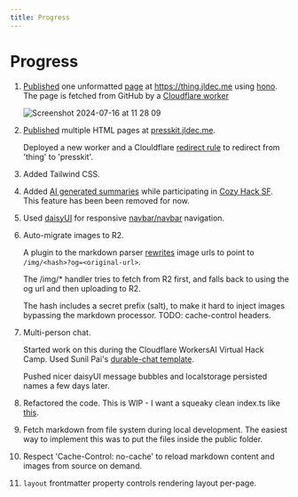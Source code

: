 ```yaml
---
title: Progress
---
```

# Progress

1. [Published](https://presskit.jldec.me/new-thing) one unformatted [page](content/new-thing.md) at https://thing.jldec.me using [hono](https://hono.dev/). The page is fetched from GitHub by a [Cloudflare worker](https://github.com/jldec/presskit/blob/073e5a25898d1ff253604fbfdf919d76772ae3c4/thing-worker/src/index.ts)

    ![Screenshot 2024-07-16 at 11 28 09](https://github.com/user-attachments/assets/fea0cc4e-125b-4f14-84a6-c4b19385bc8d)

1. [Published](https://presskit.jldec.me/) multiple HTML pages at [presskit.jldec.me](https://presskit.jldec.me).

    Deployed a new worker and a Clouldflare [redirect rule](https://developers.cloudflare.com/rules/url-forwarding/single-redirects/examples/#redirect-all-requests-to-a-different-hostname) to redirect from 'thing' to 'presskit'.

1. Added Tailwind CSS.

1. Added [AI generated summaries](https://presskit.jldec.me/summarize) while participating in [Cozy Hack SF](https://lu.ma/wco3g23k?tk=5aQXWb). This feature has been been removed for now.

1. Used [daisyUI](https://presskit.jldec.me/daisyui) for responsive [navbar/navbar](https://daisyui.com/components/drawer/#navbar-menu-for-desktop--sidebar-drawer-for-mobile) navigation.  

1. Auto-migrate images to R2.

    A plugin to the markdown parser [rewrites](/packages/worker/src/markdown/rewrite-url.ts) image urls to point to `/img/<hash>?og=<original-url>`.

    The /img/* handler tries to fetch from R2 first, and falls back to using the og url and then uploading to R2.

    The hash includes a secret prefix (salt), to make it hard to inject images bypassing the markdown processor. TODO: cache-control headers.

1. Multi-person chat.

    Started work on this during the Cloudflare WorkersAI Virtual Hack Camp. Used Sunil Pai's [durable-chat template](https://github.com/threepointone/durable-chat).

    Pushed nicer daisyUI message bubbles and localstorage persisted names a few days later.

1. Refactored the code. This is WIP - I want a squeaky clean index.ts like [this](https://github.com/charl-kruger/cursor-proxy/blob/main/src/index.ts).

1. Fetch markdown from file system during local development. The easiest way to implement this was to put the files inside the public folder.

1. Respect 'Cache-Control: no-cache' to reload markdown content and images from source on demand.

1. `layout` frontmatter property controls rendering layout per-page.


